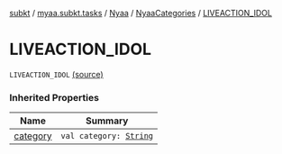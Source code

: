 [subkt](../../../index.md) / [myaa.subkt.tasks](../../index.md) / [Nyaa](../index.md) / [NyaaCategories](index.md) / [LIVEACTION_IDOL](./-l-i-v-e-a-c-t-i-o-n_-i-d-o-l.md)

# LIVEACTION_IDOL

`LIVEACTION_IDOL` [(source)](https://github.com/Myaamori/SubKt/blob/0.1.13/src/main/kotlin/myaa/subkt/tasks/tasks.kt#L791)

### Inherited Properties

| Name | Summary |
|---|---|
| [category](category.md) | `val category: `[`String`](https://kotlinlang.org/api/latest/jvm/stdlib/kotlin/-string/index.html) |
